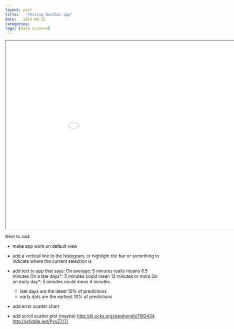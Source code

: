 ```yaml
---
layout: post
title:   "Testing Nextbus app"
date:   2014-08-12
categories: 
tags: [data science]
---
```



<iframe src="../assets/html/d3nextbus.html" width="1000" height="600"></iframe>


Next to add: 

* make app work on default view
* add a vertical line to the histogram, or highlight the bar or something to indicate where the current selection is
* add text to app that says:
    On average: 5 minutes really means 6.5 minutes
    On a late days*: 5 minutes could mean 12 minutes or more
    On an early day*: 5 minutes could mean 4 minutes

    * late days are the latest 10% of predictions
    * early dats are the earliest 10% of predictions

* add error scatter chart
* add scroll scatter plot (maybe) 
    http://bl.ocks.org/stepheneb/1182434
    http://jsfiddle.net/PyvZ7/7/